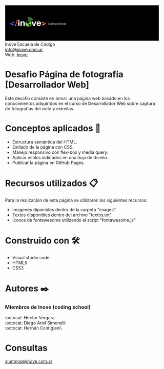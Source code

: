 ![Inove banner](/inove.jpg)
Inove Escuela de Código\
info@inove.com.ar\
Web: [Inove](http://inove.com.ar)

# Desafio Página de fotografía [Desarrollador Web]
Este desafio consiste en armar una página web basado en los conocimientos adquiridos en el curso de Desarrollador Web sobre captura de fotografías del cielo y estrellas.

# Conceptos aplicados 🚀
- Estructura semántica del HTML.
- Estilado de la página con CSS.
- Manejo responsivo con flex-box y media query.
- Aplicar estilos indicados en una hoja de diseño.
- Publicar la página en GitHub Pages.

# Recursos utilizados 📋
Para la realización de esta página se utilizaron los siguientes recursos:
- Imagenes diponibles dentro de la carpeta "images".
- Textos disponibles dentro del archivo "textos.txt".
- Íconos de fontawesome utilizando el script "fontawesome.js".

# Construido con 🛠️
- Visual studio code
- HTML5
- CSS3

# Autores ✒️
### Miembros de Inove (coding school)
:octocat: Hector Vergara\
:octocat: Diego Ariel Simonelli\
:octocat: Hernán Contigiani\

# Consultas
alumnos@inove.com.ar
